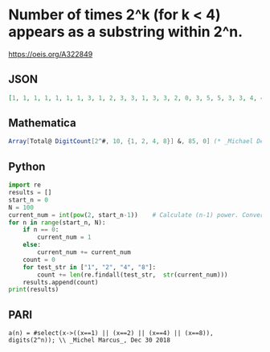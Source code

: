 # Number of times 2^k \(for k < 4\) appears as a substring within 2^n\.
https://oeis.org/A322849
## JSON
```JSON
[1, 1, 1, 1, 1, 1, 1, 3, 1, 2, 3, 3, 1, 3, 3, 2, 0, 3, 5, 5, 3, 3, 4, 4, 3, 3, 4, 6, 4, 3, 6, 7, 4, 4, 6, 3, 3, 5, 5, 6, 4, 5, 7, 5, 8, 8, 5, 7, 6, 7, 9, 9, 3, 5, 10, 5, 3, 11, 10, 7, 8, 6, 10, 7, 8, 11, 8, 9, 8, 7, 12, 15, 10, 8, 13, 7, 8, 15, 8, 9, 12, 14, 12, 6, 13]
```
## Mathematica
```Mathematica
Array[Total@ DigitCount[2^#, 10, {1, 2, 4, 8}] &, 85, 0] (* _Michael De Vlieger_, Dec 31 2018 *)
```
## Python
```Python
import re
results = []
start_n = 0
N = 100
current_num = int(pow(2, start_n-1))    # Calculate (n-1) power. Convert to integer for better precision
for n in range(start_n, N):
    if n == 0:
        current_num = 1
    else:
        current_num += current_num
    count = 0
    for test_str in ["1", "2", "4", "8"]:
        count += len(re.findall(test_str,  str(current_num)))
    results.append(count)
print(results)
```
## PARI
```PARI
a(n) = #select(x->((x==1) || (x==2) || (x==4) || (x==8)), digits(2^n)); \\ _Michel Marcus_, Dec 30 2018
```
